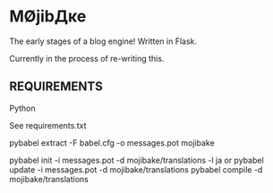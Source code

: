 ﻿MØjibДĸe
================================

The early stages of a blog engine!
Written in Flask.

Currently in the process of re-writing this.


REQUIREMENTS
-------------------------

Python

See requirements.txt


pybabel extract -F babel.cfg -o messages.pot mojibake

pybabel init -i messages.pot -d mojibake/translations -l ja
 or
pybabel update -i messages.pot -d mojibake/translations
pybabel compile -d mojibake/translations
